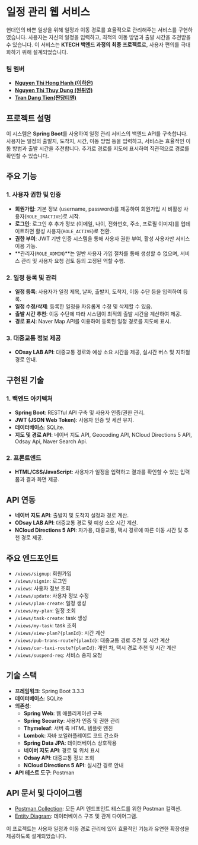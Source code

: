 # 일정 관리 웹 서비스

현대인의 바쁜 일상을 위해 일정과 이동 경로를 효율적으로 관리해주는 서비스를 구현하였습니다. 사용자는 자신의 일정을 입력하고, 최적의 이동 방법과 출발 시간을 추천받을 수 있습니다. 이 서비스는 **KTECH 백엔드 과정의 최종 프로젝트**로, 사용자 편의를 극대화하기 위해 설계되었습니다.

### 팀 멤버

- **[Nguyen Thi Hong Hanh (이하은)](https://github.com/haeun2910)**
- **[Nguyen Thi Thuy Dung (원튀영)](https://github.com/thuydung44)**
- **[Tran Dang Tien(짠당티엔)](https://github.com/TRANDANGTIEN99)**

## 프로젝트 설명
이 시스템은 **Spring Boot**를 사용하여 일정 관리 서비스의 백엔드 API를 구축합니다. 사용자는 일정의 출발지, 도착지, 시간, 이동 방법 등을 입력하고, 서비스는 효율적인 이동 방법과 출발 시간을 추천합니다. 추가로 경로를 지도에 표시하여 직관적으로 경로를 확인할 수 있습니다.

## 주요 기능

### 1. 사용자 권한 및 인증
- **회원가입**: 기본 정보 (username, password)를 제공하여 회원가입 시 비활성 사용자(`ROLE_INACTIVE`)로 시작.
- **로그인**: 로그인 후 추가 정보 (이메일, 나이, 전화번호, 주소, 프로필 이미지)를 업데이트하면 활성 사용자(`ROLE_ACTIVE`)로 전환.
- **권한 부여**: JWT 기반 인증 시스템을 통해 사용자 권한 부여, 활성 사용자만 서비스 이용 가능.
- **관리자(`ROLE_ADMIN`)**는 일반 사용자 가입 절차를 통해 생성할 수 없으며, 서비스 관리 및 사용자 요청 검토 등의 고정된 역할 수행.

### 2. 일정 등록 및 관리
- **일정 등록**: 사용자가 일정 제목, 날짜, 출발지, 도착지, 이동 수단 등을 입력하여 등록.
- **일정 수정/삭제**: 등록한 일정을 자유롭게 수정 및 삭제할 수 있음.
- **출발 시간 추천**: 이동 수단에 따라 시스템이 최적의 출발 시간을 계산하여 제공.
- **경로 표시**: Naver Map API를 이용하여 등록된 일정 경로를 지도에 표시.

### 3. 대중교통 정보 제공
- **ODsay LAB API**: 대중교통 경로와 예상 소요 시간을 제공, 실시간 버스 및 지하철 경로 안내.


## 구현된 기술

### 1. 백엔드 아키텍처
- **Spring Boot**: RESTful API 구축 및 사용자 인증/권한 관리.
- **JWT (JSON Web Token)**: 사용자 인증 및 세션 유지.
- **데이터베이스**: SQLite.
- **지도 및 경로 API**: 네이버 지도 API, Geocoding API, NCloud Directions 5 API, Odsay Api, Naver Search Api.

### 2. 프론트엔드
- **HTML/CSS/JavaScript**: 사용자가 일정을 입력하고 결과를 확인할 수 있는 입력 폼과 결과 화면 제공.

## API 연동
- **네이버 지도 API**: 출발지 및 도착지 설정과 경로 계산.
- **ODsay LAB API**: 대중교통 경로 및 예상 소요 시간 계산.
- **NCloud Directions 5 API**: 자가용, 대중교통, 택시 경로에 따른 이동 시간 및 추천 경로 제공.

## 주요 엔드포인트

- `/views/signup`: 회원가입
- `/views/signin`: 로그인
- `/views`: 사용자 정보 조회
- `/views/update`: 사용자 정보 수정
- `/views/plan-create`: 일정 생성
- `/views/my-plan`: 일정 조회
- `/views/task-create`: task 생성
- `/views/my-task`: task 조회
- `/views/view-plan?{planId}`: 시간 계산
- `/views/pub-trans-route?{planId}`: 대중교통 경로 추천 및 시간 계산
- `/views/car-taxi-route?{planId}`: 개인 차, 택시 경로 추천 및 시간 계산
- `/views/suspend-req`: 서비스 중지 요청

## 기술 스택

- **프레임워크**: Spring Boot 3.3.3
- **데이터베이스**: SQLite
- **의존성**:
    - **Spring Web**: 웹 애플리케이션 구축
    - **Spring Security**: 사용자 인증 및 권한 관리
    - **Thymeleaf**: 서버 측 HTML 템플릿 엔진
    - **Lombok**: 자바 보일러플레이트 코드 간소화
    - **Spring Data JPA**: 데이터베이스 상호작용
    - **네이버 지도 API**: 경로 및 위치 표시
    - **Odsay API**: 대중교통 정보 조회
    - **NCloud Directions 5 API**: 실시간 경로 안내
- **API 테스트 도구**: Postman

## API 문서 및 다이어그램

- [Postman Collection](https://github.com/haeun2910/team4-project/blob/main/schedule/team-4-project.postman_collection.json): 모든 API 엔드포인트 테스트를 위한 Postman 컬렉션.
- [Entity Diagram](https://dbdiagram.io/d/6707218197a66db9a377efae): 데이터베이스 구조 및 관계 다이어그램. 

이 프로젝트는 사용자 일정과 이동 경로 관리에 있어 효율적인 기능과 유연한 확장성을 제공하도록 설계되었습니다.
